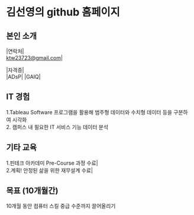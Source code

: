 # 김선영의 github 홈페이지
## 본인 소개

|연락처| <br>
ktw23723@gmail.com|

|자격증| <br>
|ADsP|
|GAIQ|

## IT 경험

1.Tableau Software 프로그램을 활용해 범주형 데이터와 수치형 데이터 등을 구분하여 시각화<br>
2. 캠퍼스 내 필요한 IT 서비스 기능 데이터 분석

## 기타 교육 

1.핀테크 아카데미 Pre-Course 과정 수료|  <br>
2.계획! 안정된 삶을 위한 재무설계 수료| <br>

## 목표 (10개월간) 

10개월 동안 컴퓨터 스킬 중급 수준까지 끌어올리기 <br>





